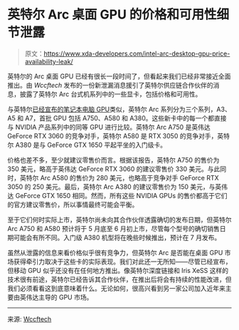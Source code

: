 # 英特尔 Arc 桌面 GPU 的价格和可用性细节泄露

> 原文：<https://www.xda-developers.com/intel-arc-desktop-gpu-price-availability-leak/>

英特尔的 Arc 桌面 GPU 已经有很长一段时间了，但看起来我们已经非常接近全面推出。由 *Wccftech* 发布的一份新泄漏消息援引了英特尔供应链合作伙伴的消息，披露了英特尔 Arc 台式机系列中的一些显卡，包括价格和可用性。

与英特尔[已经宣布的笔记本电脑 GPU](https://www.xda-developers.com/intel-launches-first-arc-gpus-laptops/)类似，英特尔 Arc 系列分为三个系列，A3、A5 和 A7，首批 GPU 包括 A750、A580 和 A380。这些新卡中的每一个都直接与 NVIDIA 产品系列中的同等 GPU 进行比较。英特尔 Arc A750 是英伟达 GeForce RTX 3060 的竞争对手，英特尔 A580 是 RTX 3050 的竞争对手，英特尔 A380 是与 GeForce GTX 1650 平起平坐的入门级卡。

价格也差不多，至少就建议零售价而言。根据该报告，英特尔 A750 的售价为 350 美元，略高于英伟达 GeForce RTX 3060 的建议零售价 330 美元。与此同时，英特尔 Arc A580 的售价为 280 美元，也略高于竞争对手 GeForce RTX 3050 的 250 美元。最后，英特尔 Arc A380 的建议零售价为 150 美元，与英伟达 GeForce GTX 1650 相同。然而，所有这些 NVIDIA GPUs 的售价都高于它们的官方建议零售价，所以事情最终可能会平衡。

至于它们何时实际上市，英特尔尚未向其合作伙伴透露确切的发布日期，但英特尔 Arc A750 和 A580 预计将于 5 月底至 6 月初上市，尽管每个型号的确切销售日期可能会有所不同。入门级 A380 机型将在晚些时候推出，预计在 7 月发布。

虽然从泄露的信息来看价格似乎很有竞争力，但英特尔 Arc 是否能在桌面 GPU 市场获得牵引力取决于这些卡的实际表现。我们对此还一无所知——尽管已经宣布，但移动 GPU 似乎还没有在任何地方推出。像英特尔深度链接和 Iris XeSS 这样的技术很有前途，英特尔已经告诉其合作伙伴，在推出后将会有持续的性能改进，但我们必须看看这到底意味着什么。无论如何，很高兴看到另一家公司加入近年来主要由英伟达主导的 GPU 市场。

* * *

来源: [Wccftech](https://wccftech.com/intel-arc-graphics-ready-for-showtime-a750-a580-and-a380-gpu-sales-embargo-msrp-and-positioning/)